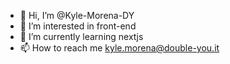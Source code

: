 - 👋 Hi, I’m @Kyle-Morena-DY
- 👀 I’m interested in front-end
- 🌱 I’m currently learning nextjs
- 📫 How to reach me kyle.morena@double-you.it

<!---
Kyle-Morena-DY/Kyle-Morena-DY is a ✨ special ✨ repository because its `README.md` (this file) appears on your GitHub profile.
You can click the Preview link to take a look at your changes.
--->
